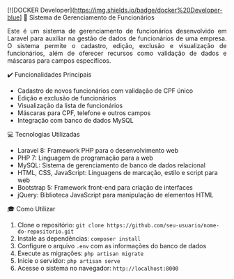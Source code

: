 [![DOCKER Developer](https://img.shields.io/badge/docker%20Developer-blue]
🚀 Sistema de Gerenciamento de Funcionários

<p align="justify">Este é um sistema de gerenciamento de funcionários desenvolvido em Laravel para auxiliar na gestão de dados de funcionários de uma empresa. O sistema permite o cadastro, edição, exclusão e visualização de funcionários, além de oferecer recursos como validação de dados e máscaras para campos específicos.

✔️ Funcionalidades Principais

- Cadastro de novos funcionários com validação de CPF único
- Edição e exclusão de funcionários
- Visualização da lista de funcionários
- Máscaras para CPF, telefone e outros campos
- Integração com banco de dados MySQL

💻 Tecnologias Utilizadas

- Laravel 8: Framework PHP para o desenvolvimento web
- PHP 7: Linguagem de programação para a web
- MySQL: Sistema de gerenciamento de banco de dados relacional
- HTML, CSS, JavaScript: Linguagens de marcação, estilo e script para web
- Bootstrap 5: Framework front-end para criação de interfaces
- jQuery: Biblioteca JavaScript para manipulação de elementos HTML

🎓 Como Utilizar

1. Clone o repositório: `git clone https://github.com/seu-usuario/nome-do-repositorio.git`
2. Instale as dependências: `composer install`
3. Configure o arquivo `.env` com as informações do banco de dados
4. Execute as migrações: `php artisan migrate`
5. Inicie o servidor: `php artisan serve`
6. Acesse o sistema no navegador: `http://localhost:8000`</p>
